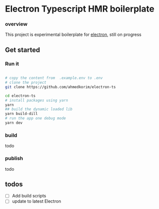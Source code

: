 # Electron Typescript HMR boilerplate

### overview

This project is experimental boilerplate for [electron](https://www.electronjs.org/), still on progress

## Get started

### Run it

```bash

# copy the content from  .example.env to .env
# clone the project
git clone https://github.com/ahmedkorim/electron-ts

cd electron-ts
# install packages using yarn
yarn
## build the dynamic loaded lib
yarn build-dill
# run the app one debug mode
yarn dev

```
### build
todo

### publish
todo




## todos

- [ ] Add build scripts
- [ ] update to latest Electron
